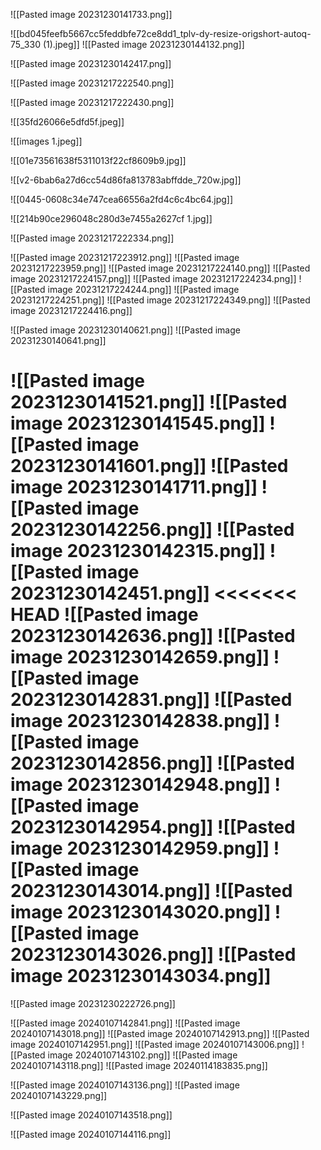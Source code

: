 ![[Pasted image 20231230141733.png]]

![[bd045feefb5667cc5feddbfe72ce8dd1_tplv-dy-resize-origshort-autoq-75_330 (1).jpeg]]
![[Pasted image 20231230144132.png]]

![[Pasted image 20231230142417.png]]

![[Pasted image 20231217222540.png]]

![[Pasted image 20231217222430.png]]

![[35fd26066e5dfd5f.jpeg]]

![[images 1.jpeg]]


![[01e73561638f5311013f22cf8609b9.jpg]]


![[v2-6bab6a27d6cc54d86fa813783abffdde_720w.jpg]]



![[0445-0608c34e747cea66556a2fd4c6c4bc64.jpg]]




![[214b90ce296048c280d3e7455a2627cf 1.jpg]]


![[Pasted image 20231217222334.png]]

![[Pasted image 20231217223912.png]]
![[Pasted image 20231217223959.png]]
![[Pasted image 20231217224140.png]]
![[Pasted image 20231217224157.png]]
![[Pasted image 20231217224234.png]]
![[Pasted image 20231217224244.png]]
![[Pasted image 20231217224251.png]]
![[Pasted image 20231217224349.png]]
![[Pasted image 20231217224416.png]]

![[Pasted image 20231230140621.png]]
![[Pasted image 20231230140641.png]]

![[Pasted image 20231230141521.png]]
![[Pasted image 20231230141545.png]]
![[Pasted image 20231230141601.png]]
![[Pasted image 20231230141711.png]]
![[Pasted image 20231230142256.png]]
![[Pasted image 20231230142315.png]]
![[Pasted image 20231230142451.png]]
<<<<<<< HEAD
![[Pasted image 20231230142636.png]]
![[Pasted image 20231230142659.png]]
![[Pasted image 20231230142831.png]]
![[Pasted image 20231230142838.png]]
![[Pasted image 20231230142856.png]]
![[Pasted image 20231230142948.png]]
![[Pasted image 20231230142954.png]]
![[Pasted image 20231230142959.png]]
![[Pasted image 20231230143014.png]]
![[Pasted image 20231230143020.png]]
![[Pasted image 20231230143026.png]]
![[Pasted image 20231230143034.png]]
=======
![[Pasted image 20231230222726.png]]

![[Pasted image 20240107142841.png]]
![[Pasted image 20240107143018.png]]
![[Pasted image 20240107142913.png]]
![[Pasted image 20240107142951.png]]
![[Pasted image 20240107143006.png]]
![[Pasted image 20240107143102.png]]
![[Pasted image 20240107143118.png]]
![[Pasted image 20240114183835.png]]

![[Pasted image 20240107143136.png]]
![[Pasted image 20240107143229.png]]

![[Pasted image 20240107143518.png]]

![[Pasted image 20240107144116.png]]